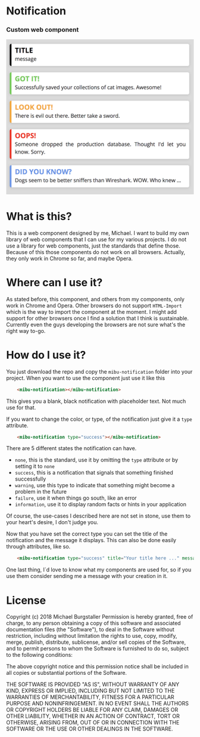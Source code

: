 # Notification
### Custom web component

![Image of all the available notification types](images/notifications.png)

# What is this?
This is a web component designed by me, Michael. I want to build my own library of web components that I can use for my various projects.
I do not use a library for web components, just the standards that define those. Because of this those components do not work on all browsers.
Actually, they only work in Chrome so far, and maybe Opera.

# Where can I use it?
As stated before, this component, and others from my components, only work in Chrome and Opera. Other browsers do not support `HTML-Import` which is the way to import the component at the moment.
I might add support for other browsers once I find a solution that I think is sustainable. Currently even the guys developing the browsers are not sure what's the right way to-go.

# How do I use it?
You just download the repo and copy the `mibu-notification` folder into your project.
When you want to use the component just use it like this

```html
    <mibu-notification></mibu-notification>
```
This gives you a blank, black notification with placeholder text. Not much use for that.

If you want to change the color, or type, of the notification just give it a `type` attribute.

```html
    <mibu-notification type="success"></mibu-notification>
```
There are 5 different states the notification can have.
* `none`, this is the standard, use it by omitting the `type` attribute or by setting it to `none`
* `success`, this is a notification that signals that something finished successfully
* `warning`, use this type to indicate that something might become a problem in the future
* `failure`, use it when things go south, like an error
* `information`, use it to display random facts or hints in your application

Of course, the use-cases I described here are not set in stone, use them to your heart's desire, I don't judge you.

Now that you have set the correct type you can set the title of the notification and the message it displays. This can also be done easily through attributes, like so.

```html
    <mibu-notification type="success" title="Your title here ..." message="Your message here ..."></mibu-notification>
```

One last thing, I`d love to know what my components are used for, so if you use them consider sending me a message with your creation in it.

# License
Copyright (c) 2018 Michael Burgstaller
Permission is hereby granted, free of charge, to any person obtaining a copy of this software and associated documentation files (the "Software"), to deal in the Software without restriction, including without limitation the rights to use, copy, modify, merge, publish, distribute, sublicense, and/or sell copies of the Software, and to permit persons to whom the Software is furnished to do so, subject to the following conditions:

The above copyright notice and this permission notice shall be included in all copies or substantial portions of the Software.

THE SOFTWARE IS PROVIDED "AS IS", WITHOUT WARRANTY OF ANY KIND, EXPRESS OR IMPLIED, INCLUDING BUT NOT LIMITED TO THE WARRANTIES OF MERCHANTABILITY, FITNESS FOR A PARTICULAR PURPOSE AND NONINFRINGEMENT. IN NO EVENT SHALL THE AUTHORS OR COPYRIGHT HOLDERS BE LIABLE FOR ANY CLAIM, DAMAGES OR OTHER LIABILITY, WHETHER IN AN ACTION OF CONTRACT, TORT OR OTHERWISE, ARISING FROM, OUT OF OR IN CONNECTION WITH THE SOFTWARE OR THE USE OR OTHER DEALINGS IN THE SOFTWARE.